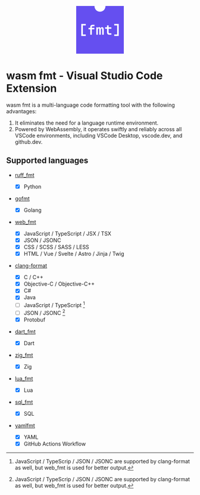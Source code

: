 <p align="center">
  <a href="https://marketplace.visualstudio.com/items?itemName=wasm-fmt.wasm-fmt">
    <picture>
      <source srcset="./images/icon.svg" type="image/svg+xml" height="128" alt="wasm-fmt logo" />
      <img src="./images/icon.png" height="128" alt="wasm-fmt logo" />
    </picture>
  </a>
</p>

# wasm fmt - Visual Studio Code Extension

wasm fmt is a multi-language code formatting tool with the following advantages:

1. It eliminates the need for a language runtime environment.
2. Powered by WebAssembly, it operates swiftly and reliably across all VSCode environments, including VSCode Desktop, vscode.dev, and github.dev.

## Supported languages

- [ruff_fmt](https://github.com/wasm-fmt/ruff_fmt)

  - [x] Python

- [gofmt](https://github.com/wasm-fmt/gofmt)

  - [x] Golang

- [web_fmt](https://github.com/wasm-fmt/web_fmt)

  - [x] JavaScript / TypeScript / JSX / TSX
  - [x] JSON / JSONC
  - [x] CSS / SCSS / SASS / LESS
  - [x] HTML / Vue / Svelte / Astro / Jinja / Twig

- [clang-format](https://github.com/wasm-fmt/clang-format)

  - [x] C / C++
  - [x] Objective-C / Objective-C++
  - [x] C#
  - [x] Java
  - [ ] JavaScript / TypeScript [^1]
  - [ ] JSON / JSONC [^1]
  - [x] Protobuf

- [dart_fmt](https://github.com/wasm-fmt/dart_fmt)

  - [x] Dart

- [zig_fmt](https://github.com/wasm-fmt/zig_fmt)

  - [x] Zig

- [lua_fmt](https://github.com/wasm-fmt/lua_fmt)

  - [x] Lua

- [sql_fmt](https://github.com/wasm-fmt/sql_fmt)

  - [x] SQL

- [yamlfmt](https://github.com/wasm-fmt/yamlfmt)
  - [x] YAML
  - [x] GitHub Actions Workflow

[^1]: JavaScript / TypeScrip / JSON / JSONC are supported by clang-format as well, but web_fmt is used for better output.
